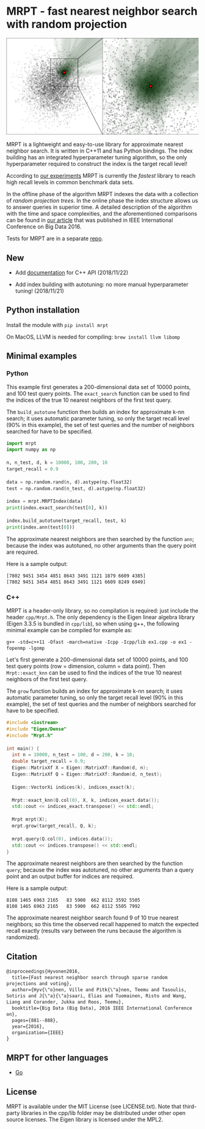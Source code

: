 # MRPT - fast nearest neighbor search with random projection

![Fifty shades of green](docs/img/voting-candidates2.png)


MRPT is a lightweight and easy-to-use library for approximate nearest neighbor search. It is written in C++11 and has Python bindings. The index building has an integrated hyperparameter tuning algorithm, so the only hyperparameter required to construct the index is the target recall level!

According to [our experiments](https://github.com/ejaasaari/mrpt-comparison/) MRPT is currently the *fastest* library to reach high recall levels in common benchmark data sets.

In the offline phase of the algorithm MRPT indexes the data with a collection of *random projection trees*. In the online phase the index structure allows us to answer queries in superior time. A detailed description of the algorithm with the time and space complexities, and the aforementioned comparisons can be found in [our article](https://www.cs.helsinki.fi/u/ttonteri/pub/bigdata2016.pdf) that was published in IEEE International Conference on Big Data 2016.

Tests for MRPT are in a separate [repo](https://github.com/vioshyvo/RP-test). 
## New
- Add [documentation](http://vioshyvo.github.io/mrpt/html/index.html) for C++ API (2018/11/22)

- Add index building with autotuning: no more manual hyperparameter tuning! (2018/11/21)

## Python installation

Install the module with `pip install mrpt`

On MacOS, LLVM is needed for compiling: `brew install llvm libomp`

## Minimal examples

### Python

This example first generates a 200-dimensional data set of 10000 points, and 100 test query points. The `exact_search` function can be used to find the indices of the true 10 nearest neighbors of the first test query.

The `build_autotune` function then builds an index for approximate k-nn search; it uses automatic parameter tuning, so only the target recall level (90% in this example), the set of test queries and the number of neighbors searched for have to be specified.

```python
import mrpt
import numpy as np

n, n_test, d, k = 10000, 100, 200, 10
target_recall = 0.9

data = np.random.rand(n, d).astype(np.float32)
test = np.random.rand(n_test, d).astype(np.float32)

index = mrpt.MRPTIndex(data)
print(index.exact_search(test[0], k))

index.build_autotune(target_recall, test, k)
print(index.ann(test[0]))
```

The approximate nearest neighbors are then searched by the function `ann`; because the index was autotuned, no other arguments than the query point are required.

Here is a sample output:
```
[7802 9451 3454 4851 8643 3491 1121 1879 6609 4385]
[7802 9451 3454 4851 8643 3491 1121 6609 8249 6949]
```

### C++

MRPT is a header-only library, so no compilation is required: just include the header `cpp/Mrpt.h`. The only dependency is the Eigen linear algebra library (Eigen 3.3.5 is bundled in `cpp/lib`), so when using g++, the following minimal example can be compiled for example as:
```
g++ -std=c++11 -Ofast -march=native -Icpp -Icpp/lib ex1.cpp -o ex1 -fopenmp -lgomp
```

Let's first generate a 200-dimensional data set of 10000 points, and 100 test query points (row = dimension, column = data point). Then `Mrpt::exact_knn` can be used to find the indices of the true 10 nearest neighbors of the first test query.

The `grow` function builds an index for approximate k-nn search; it uses automatic parameter tuning, so only the target recall level (90% in this example), the set of test queries and the number of neighbors searched for have to be specified.

```c++
#include <iostream>
#include "Eigen/Dense"
#include "Mrpt.h"

int main() {
  int n = 10000, n_test = 100, d = 200, k = 10;
  double target_recall = 0.9;
  Eigen::MatrixXf X = Eigen::MatrixXf::Random(d, n);
  Eigen::MatrixXf Q = Eigen::MatrixXf::Random(d, n_test);

  Eigen::VectorXi indices(k), indices_exact(k);

  Mrpt::exact_knn(Q.col(0), X, k, indices_exact.data());
  std::cout << indices_exact.transpose() << std::endl;

  Mrpt mrpt(X);
  mrpt.grow(target_recall, Q, k);

  mrpt.query(Q.col(0), indices.data());
  std::cout << indices.transpose() << std::endl;
}
```

The approximate nearest neighbors are then searched by the function `query`; because the index was autotuned, no other arguments than a query point and an output buffer for indices are required.

Here is a sample output:
```
8108 1465 6963 2165   83 5900  662 8112 3592 5505
8108 1465 6963 2165   83 5900  662 8112 5505 7992
```
The approximate nearest neighbor search found 9 of 10 true nearest neighbors; so this time the observed recall happened to match the expected recall exactly (results vary between the runs because the algorithm is randomized).

## Citation
~~~~
@inproceedings{Hyvonen2016,
  title={Fast nearest neighbor search through sparse random projections and voting},
  author={Hyv{\"o}nen, Ville and Pitk{\"a}nen, Teemu and Tasoulis, Sotiris and J{\"a}{\"a}saari, Elias and Tuomainen, Risto and Wang, Liang and Corander, Jukka and Roos, Teemu},
  booktitle={Big Data (Big Data), 2016 IEEE International Conference on},
  pages={881--888},
  year={2016},
  organization={IEEE}
}
~~~~


## MRPT for other languages

- [Go](https://github.com/rikonor/go-ann)

## License

MRPT is available under the MIT License (see LICENSE.txt). Note that third-party libraries in the cpp/lib folder may be distributed under other open source licenses. The Eigen library is licensed under the MPL2.
